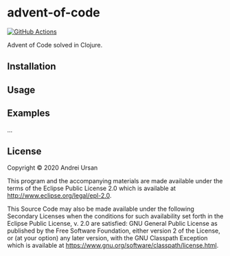 # advent-of-code
[![GitHub Actions](https://github.com/andreiursan/advent-of-code/workflows/CI/badge.svg)](https://github.com/andreiursan/advent-of-code/actions)

Advent of Code solved in Clojure.

## Installation



## Usage


## Examples

...

## License

Copyright © 2020 Andrei Ursan

This program and the accompanying materials are made available under the
terms of the Eclipse Public License 2.0 which is available at
http://www.eclipse.org/legal/epl-2.0.

This Source Code may also be made available under the following Secondary
Licenses when the conditions for such availability set forth in the Eclipse
Public License, v. 2.0 are satisfied: GNU General Public License as published by
the Free Software Foundation, either version 2 of the License, or (at your
option) any later version, with the GNU Classpath Exception which is available
at https://www.gnu.org/software/classpath/license.html.
